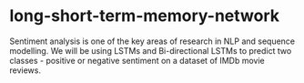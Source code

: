 # long-short-term-memory-network

Sentiment analysis is one of the key areas of research in NLP and sequence modelling. We will be using LSTMs and Bi-directional LSTMs to predict two classes - positive or negative sentiment on a dataset of IMDb movie reviews.

